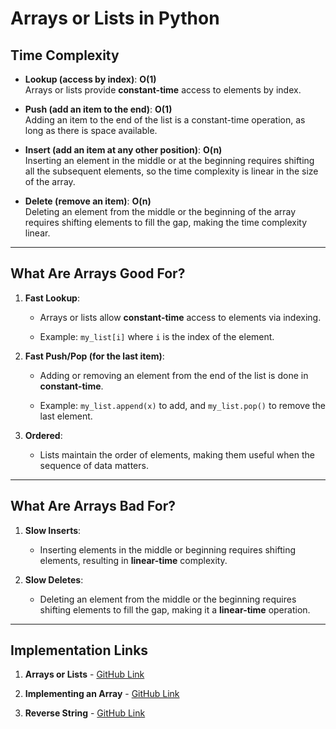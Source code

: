 # **Arrays or Lists in Python**

## **Time Complexity**

- **Lookup (access by index)**: **O(1)**  
    Arrays or lists provide **constant-time** access to elements by index.
    
- **Push (add an item to the end)**: **O(1)**  
    Adding an item to the end of the list is a constant-time operation, as long as there is space available.
    
- **Insert (add an item at any other position)**: **O(n)**  
    Inserting an element in the middle or at the beginning requires shifting all the subsequent elements, so the time complexity is linear in the size of the array.
    
- **Delete (remove an item)**: **O(n)**  
    Deleting an element from the middle or the beginning of the array requires shifting elements to fill the gap, making the time complexity linear.

---

## **What Are Arrays Good For?**

1. **Fast Lookup**:
    
    - Arrays or lists allow **constant-time** access to elements via indexing.
        
    - Example: `my_list[i]` where `i` is the index of the element.
        
2. **Fast Push/Pop (for the last item)**:
    
    - Adding or removing an element from the end of the list is done in **constant-time**.
        
    - Example: `my_list.append(x)` to add, and `my_list.pop()` to remove the last element.
        
3. **Ordered**:
    
    - Lists maintain the order of elements, making them useful when the sequence of data matters.

---

## **What Are Arrays Bad For?**

1. **Slow Inserts**:
    
    - Inserting elements in the middle or beginning requires shifting elements, resulting in **linear-time** complexity.
        
2. **Slow Deletes**:
    
    - Deleting an element from the middle or the beginning requires shifting elements to fill the gap, making it a **linear-time** operation.

---

## **Implementation Links**

1. **Arrays or Lists** - [GitHub Link](https://github.com/grandeurkoe/data-structures-and-algorithms/tree/c651da944dc46d5321d4a69ea3a45c9c95fbeeb7/data-structures/arrays-or-lists/arrays-or-lists)
    
2. **Implementing an Array** - [GitHub Link](https://github.com/grandeurkoe/data-structures-and-algorithms/tree/ff55371da841b5f52588fdfbb6bdde081efb7ebf/data-structures/arrays-or-lists/implementing-an-array)
    
3. **Reverse String** - [GitHub Link](https://github.com/grandeurkoe/data-structures-and-algorithms/tree/912024d64a32c74b25099a2d21ca255ed02c5e7e/data-structures/arrays-or-lists/reverse-a-string)